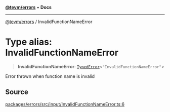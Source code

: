 [**@tevm/errors**](../README.md) • **Docs**

***

[@tevm/errors](../globals.md) / InvalidFunctionNameError

# Type alias: InvalidFunctionNameError

> **InvalidFunctionNameError**: [`TypedError`](TypedError.md)\<`"InvalidFunctionNameError"`\>

Error thrown when function name is invalid

## Source

[packages/errors/src/input/InvalidFunctionNameError.ts:6](https://github.com/evmts/tevm-monorepo/blob/main/packages/errors/src/input/InvalidFunctionNameError.ts#L6)
